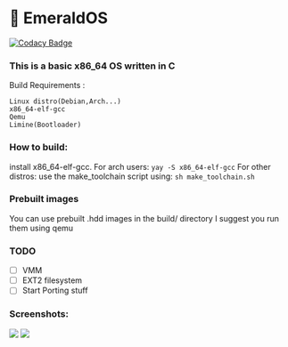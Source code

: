 # 💎 EmeraldOS

[![Codacy Badge](https://api.codacy.com/project/badge/Grade/c01428b7b3864d1f86eb1753c6c8deaf)](https://app.codacy.com/gh/Abb1x/emerald?utm_source=github.com&utm_medium=referral&utm_content=Abb1x/emerald&utm_campaign=Badge_Grade)


### This is a basic x86_64 OS written in C

Build Requirements :
```
Linux distro(Debian,Arch...)
x86_64-elf-gcc
Qemu
Limine(Bootloader)
```
### How to build:

install x86_64-elf-gcc.
For arch users:
`yay -S x86_64-elf-gcc`
For other distros:
use the make_toolchain script using:
`sh make_toolchain.sh`

### Prebuilt images
You can use prebuilt .hdd images in the build/ directory I suggest you run them using qemu
### TODO

- [ ] VMM
- [ ] EXT2 filesystem
- [ ] Start Porting stuff
### Screenshots:

<img src="https://cdn.discordapp.com/attachments/745313714747605105/773343861526364171/unknown.png">
<img src="https://media.discordapp.net/attachments/745313714747605105/773344029995040788/unknown.png">
